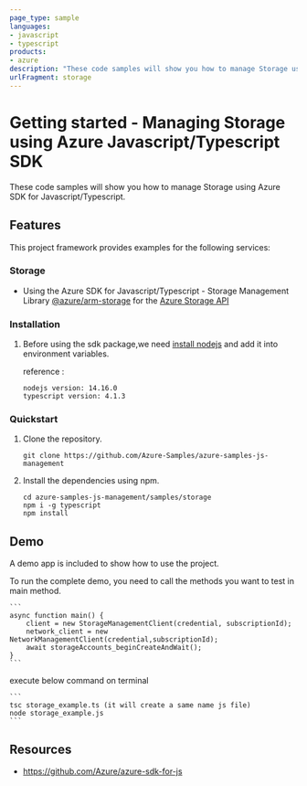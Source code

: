 ```yaml
---
page_type: sample
languages:
- javascript
- typescript
products:
- azure
description: "These code samples will show you how to manage Storage using Azure SDK for Javascript/Typescript."
urlFragment: storage
---
```


# Getting started - Managing Storage using Azure Javascript/Typescript SDK

These code samples will show you how to manage Storage using Azure SDK for Javascript/Typescript.

## Features

This project framework provides examples for the following services:

### Storage
* Using the Azure SDK for Javascript/Typescript - Storage Management Library [@azure/arm-storage](https://www.npmjs.com/package/@azure/arm-storage) for the [Azure Storage API](https://docs.microsoft.com/en-us/rest/api/storagerp/)


### Installation

1.  Before using the sdk package,we need [install nodejs](https://nodejs.org/en/download/) and add it into environment variables.

    reference :
    
    ```
    nodejs version: 14.16.0
    typescript version: 4.1.3
    ```
### Quickstart

1.  Clone the repository.

    ```
    git clone https://github.com/Azure-Samples/azure-samples-js-management
    ```

2.  Install the dependencies using npm.

    ```
    cd azure-samples-js-management/samples/storage
    npm i -g typescript
    npm install
    ```

## Demo

A demo app is included to show how to use the project.

To run the complete demo, you need to call the methods you want to test in main method. 

    ```
    async function main() {
        client = new StorageManagementClient(credential, subscriptionId);
        network_client = new NetworkManagementClient(credential,subscriptionId);
        await storageAccounts_beginCreateAndWait();
    }
    ```

execute below command on terminal

    ```
    tsc storage_example.ts (it will create a same name js file)
    node storage_example.js
    ```

## Resources

- https://github.com/Azure/azure-sdk-for-js